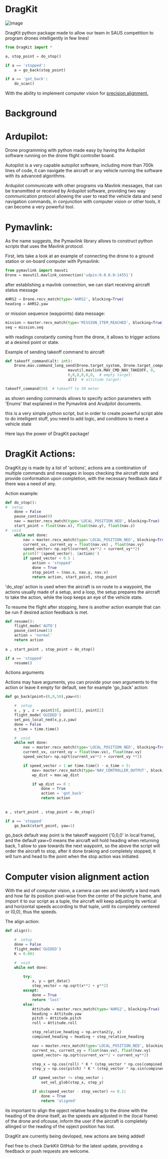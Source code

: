  # DragKit

![image](https://github.com/HEEMO-95/DragKit/assets/81169269/90da7923-fc9a-492f-97ae-e6eb0609a9d3)


DragKit python package made to allow our team in SAUS competition to program drones intelligently in few lines!

``` python
from DragKit import *

a, stop_point = do_stop()

if a == 'stopped':
    a = go_back(stop_point)

if a == 'got_back':
    do_scan()
```

With the ability to implement computer vision for [precision alignment.](https://github.com/HEEMO-95/DragKit#computer-vision-alignment-action)




# Background

# Ardupilot:

Drone programming with python made easy by having the Ardupilot software running on the drone flight controller board.

Autopilot is a very capable autopilot software, including more than 700k lines of code, it can navigate the aircraft or any vehicle running the software with its advanced algorithms.

Ardupilot communicate with other programs via Mavlink messages, that can be transmitted or received by Ardupilot software, providing two way communication protocol allowing the user to read the vehicle data and send navigation commands, in conjunction with computer vision or other tools, it can become a very powerful tool.

# Pymavlink:
As the name suggests, the Pymavlink library allows to construct python scripts that uses the Mavlink protocol.

First, lets take a look at an example of connecting the drone to a ground station or on-board computer with Pymavlink:
``` python
from pymavlink import mavuti
Drone = mavutil.mavlink_connection('udpin:0.0.0.0:14551')
``` 
after establishing a mavlink connection, we can start receiving aircraft status message
``` python
AHRS2 = Drone.recv_match(type='AHRS2', blocking=True)
heading = AHRS2.yaw
``` 
or mission sequence (waypoints) data message:
``` python
mission = master.recv_match(type='MISSION_ITEM_REACHED', blocking=True)
seq = mission.seq
```
with readings constantly coming from the drone, it allows to trigger actions at a desired point or state.

Example of sending takeoff command to aircraft
``` python
def takeoff_command(alt: int):
    Drone.mav.command_long_send(Drone.target_system, Drone.target_component,
                            mavutil.mavlink.MAV_CMD_NAV_TAKEOFF, 0,
                            0,0,0,0,0,0,  # empty target:
                            alt)  # altitude target:

takeoff_command(50)  # takeoff to 50 meter
``` 
as shown sending commands allows to specify action parameters with 'Enums' that explained in the Pymavlink and Arudpilot documents.

this is a very simple python script, but in order to create powerful script able to do intelligent stuff, you need to add logic, and conditions to meet a vehicle state

Here lays the power of DragKit package!

# DragKit Actions:

DragKit.py is made by a list of 'actions', actions are a combination of multiple commands and messages in loops checking the aircraft state and provide conformation upon completion, with the necessary feedback data if there was a need of any.

Action example:
``` python
def do_stop():
#  setup
    done = False
    pause_continue(0)
    nav = master.recv_match(type='LOCAL_POSITION_NED', blocking=True)
    start_point = float(nav.x), float(nav.y), float(nav.z)
#  void
    while not done:
        nav = master.recv_match(type='LOCAL_POSITION_NED', blocking=True)
        current_vx, current_vy = float(nav.vx) , float(nav.vy)
        speed_vector= np.sqrt(current_vx**2 + current_vy**2)
        print(f'{speed_vector}, {action}')
        if speed_vector < 0.5 : 
            action = 'stopped'
            done = True
            stop_point = (nav.x, nav.y, nav.v)
            return action, start_point, stop_point
``` 
'do_stop' action is used when the aircraft is on route to a waypoint, the actions usually made of a setup, and a loop, the setup prepares the aircraft to take the action, while the loop keeps an eye of the vehicle state.

To resume the flight after stopping, here is another action example that can be run if desired action feedback is met.
``` python
def resume():
    flight_mode('AUTO')
    pause_continue(1)
    action = 'normal'
    return action
   
a , start_point , stop_point = do_stop()

if a == 'stopped'
    resume()
``` 
Actions arguments

Actions may have arguments, you can provide your own arguments to the action or leave it empty for default, see for example 'go_back' action:
``` python
def go_back(point=(0,0,50),yaw=0):

    #  setup
    x , y , z = point[0], point[1], point[2]
    flight_mode('GUIDED')
    set_pos_local_ned(x,y,z,yaw)
    done = False
    o_time = time.time()

    #  void
    while not done:
        nav = master.recv_match(type='LOCAL_POSITION_NED', blocking=True)
        current_vx, current_vy = float(nav.vx), float(nav.vy)
        speed_vector= np.sqrt(current_vx**2 + current_vy **2)

        if speed_vector > 1 or time.time() - o_time > 5:
            mav= master.recv_match(type='NAV_CONTROLLER_OUTPUT', blocking=True)
            wp_dist = mav.wp_dist

            if wp_dist == 0 :
                done = True
                action = 'got_back'
                return action
               
               
a , start_point , stop_point = do_stop() 

if a == 'stopped'
    go_back(start_point, yaw=1)
``` 
go_back default way point is the takeoff waypoint ('0,0,0' in local frame), and the default yaw=0 means the aircraft will hold heading when returning back, 1 allow to yaw towards the next waypoint, so the above the script will order the aircraft to stop, after it done braking and completely stopped, it will turn and head to the point when the stop action was initiated.

# Computer vision alignment action

With the aid of computer vision, a camera can see and identify a land mark and how far its position pixel-wise from the center of the picture frame, and import it to our script as a tuple, the aircraft will keep adjusting its vertical and horizontal speeds according to that tuple, until its completely centered or (0,0), thus the speeds.

The align action:
``` python
def align():

    #  setup
    done = False
    flight_mode('GUIDED')
    K = 0.001

    #  void
    while not done:

        try:
            x, y = get_data()
            step_vector = np.sqrt(x**2 + y**2)
        except:
            done = True
            return 'lost'
        else:
            Attitude = master.recv_match(type='AHRS2', blocking=True)
            heading = Attitude.yaw
            pitch = Attitude.pitch
            roll = Attitude.roll

            step_relative_heading = np.arctan2(y, x)
            compined_heading = heading + step_relative_heading

            nav = master.recv_match(type='LOCAL_POSITION_NED', blocking=True)
            current_vx, current_vy = float(nav.vx), float(nav.vy)
            speed_vector= np.sqrt(current_vx**2 + current_vy**2)

            step_x = np.cos(roll) * K * (step_vector * np.cos(compined_heading))
            step_y = np.cos(pitch) * K * (step_vector * np.sin(compined_heading))

            if speed_vector != step_vector :
                set_vel_glob(step_x, step_y)

            if abs(speed_vector - step_vector) <= 0.1:
                done = True
                return 'aligned'
``` 
its important to align the opject relative heading to the drone with the heading of the drone itself, as the speeds are adjusted in the (local frame) of the drone
and ofcouse, inform the user if the aircraft is completely allinged or the reading of the opject position has lost.

DragKit are currently being devloped, new actions are being added!

Feel free to check DarkKit GitHub for the latest update, providing a feedback or push requests are welcome.
